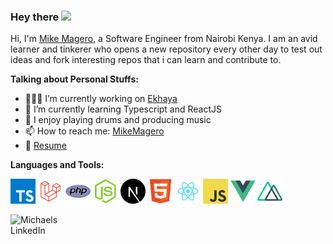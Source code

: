 
### Hey there <img src="https://media.giphy.com/media/hvRJCLFzcasrR4ia7z/giphy.gif" width="25px">


Hi, I'm [Mike Magero](https://www.mikemagero.co.ke/), a Software Engineer from Nairobi Kenya. I am an avid learner and tinkerer who opens a new repository every other day to test out ideas and fork interesting repos that i can learn and contribute to.


**Talking about Personal Stuffs:**

- 👨🏽‍💻 I’m currently working on <a href="https://ekhaya.io">Ekhaya</a>
- 🌱 I’m currently learning Typescript and ReactJS 
- 🥁 I enjoy playing drums and producing music
- 📫 How to reach me: [MikeMagero](mailto:michaelmagero2@gmail.com) 
- 📝 [Resume](https://drive.google.com/file/d/1Hdyf7fgg-fZd4GDBdJYRYsVBpeSWq78W/view?usp=sharing)


**Languages and Tools:**

<code><img height="40" width="40" src="https://raw.githubusercontent.com/github/explore/80688e429a7d4ef2fca1e82350fe8e3517d3494d/topics/typescript/typescript.png"></code>
<code><img height="40" width="40"  src="https://raw.githubusercontent.com/github/explore/80688e429a7d4ef2fca1e82350fe8e3517d3494d/topics/laravel/laravel.png"></code>
<code><img height="40" width="40" src="https://raw.githubusercontent.com/github/explore/80688e429a7d4ef2fca1e82350fe8e3517d3494d/topics/php/php.png"></code>
<code><img height="40" width="40"  src="https://raw.githubusercontent.com/devicons/devicon/master/icons/nodejs/nodejs-original.svg"></code>
<code><img height="40" width="40"  src="https://raw.githubusercontent.com/devicons/devicon/master/icons/nextjs/nextjs-original.svg"></code>
<code><img height="40" width="40"  src="https://raw.githubusercontent.com/devicons/devicon/master/icons/html5/html5-original.svg"></code>
<code><img height="40" width="40" src="https://raw.githubusercontent.com/github/explore/5c058a388828bb5fde0bcafd4bc867b5bb3f26f3/topics/react/react.png"></code>
<code><img height="40" width="40" src="https://raw.githubusercontent.com/github/explore/5c058a388828bb5fde0bcafd4bc867b5bb3f26f3/topics/javascript/javascript.png"></code>
<code><img height="40" width="40" src="https://raw.githubusercontent.com/github/explore/5c058a388828bb5fde0bcafd4bc867b5bb3f26f3/topics/vue/vue.png"></code>
<code><img height="40" width="40"  src="https://raw.githubusercontent.com/devicons/devicon/master/icons/nuxtjs/nuxtjs-original.svg"></code>


<a href="https://www.linkedin.com/in/michael-magero">
  <img align="left" alt="Michaels LinkedIn" width="100" height="100" src="https://content.linkedin.com/content/dam/me/business/en-us/amp/brand-site/v2/bg/LI-Logo.svg.original.svg"/>
</a><br/>
